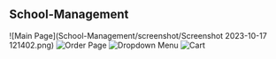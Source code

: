 ## School-Management
![Main Page](School-Management/screenshot/Screenshot 2023-10-17 121402.png)
![Order Page](serafeim2/screenshots/Screenshot%202023-09-14%20091808.png)
![Dropdown Menu](serafeim2/screenshots/Screenshot%202023-09-14%20091905.png)
![Cart](serafeim2/screenshots/Screenshot%202023-09-14%20091930.png)
